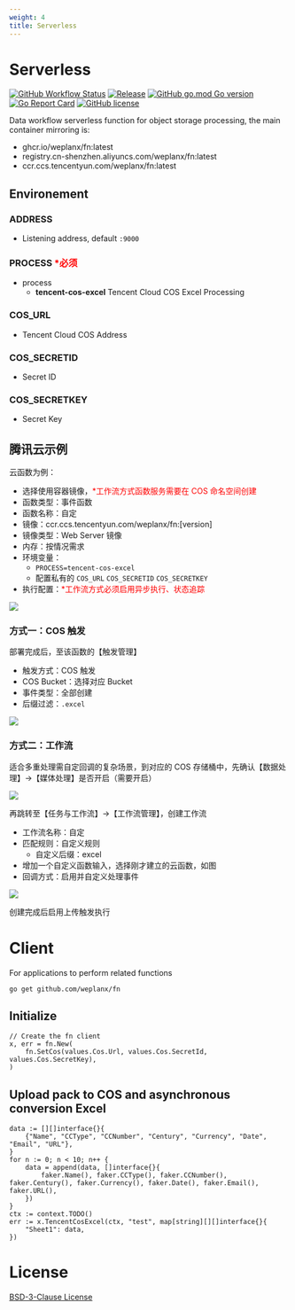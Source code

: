 ```yaml
---
weight: 4
title: Serverless
---
```


# Serverless

[![GitHub Workflow Status](https://img.shields.io/github/actions/workflow/status/weplanx/fn/release.yml?label=release&style=flat-square)](https://github.com/weplanx/fn/actions/workflows/release.yml)
[![Release](https://img.shields.io/github/v/release/weplanx/fn.svg?style=flat-square&include_prereleases)](https://github.com/weplanx/fn/releases)
[![GitHub go.mod Go version](https://img.shields.io/github/go-mod/go-version/weplanx/fn?style=flat-square)](https://github.com/weplanx/fn)
[![Go Report Card](https://goreportcard.com/badge/github.com/weplanx/fn?style=flat-square)](https://goreportcard.com/report/github.com/weplanx/fn)
[![GitHub license](https://img.shields.io/github/license/weplanx/fn?style=flat-square)](https://raw.githubusercontent.com/weplanx/fn/main/LICENSE)

Data workflow serverless function for object storage processing, the main container mirroring is:

- ghcr.io/weplanx/fn:latest
- registry.cn-shenzhen.aliyuncs.com/weplanx/fn:latest
- ccr.ccs.tencentyun.com/weplanx/fn:latest

## Environement

### ADDRESS

- Listening address, default `:9000`

### PROCESS <font color="red">*必须</font>

- process
  - **tencent-cos-excel** Tencent Cloud COS Excel Processing

### COS_URL

- Tencent Cloud COS Address

### COS_SECRETID

- Secret ID

### COS_SECRETKEY

- Secret Key

## 腾讯云示例

云函数为例：

- 选择使用容器镜像，<font color="red">*工作流方式函数服务需要在 COS 命名空间创建</font>
- 函数类型：事件函数
- 函数名称：自定
- 镜像：ccr.ccs.tencentyun.com/weplanx/fn:[version]
- 镜像类型：Web Server 镜像
- 内存：按情况需求
- 环境变量：
  - `PROCESS=tencent-cos-excel`
  - 配置私有的 `COS_URL` `COS_SECRETID` `COS_SECRETKEY`
- 执行配置：<font color="red">*工作流方式必须启用异步执行、状态追踪</font> 

![](/images/extend/fn.png)

### 方式一：COS 触发

部署完成后，至该函数的【触发管理】

- 触发方式：COS 触发
- COS Bucket：选择对应 Bucket
- 事件类型：全部创建
- 后缀过滤：`.excel`

![](/images/extend/fn-trigger.png)

### 方式二：工作流

适合多重处理需自定回调的复杂场景，到对应的 COS 存储桶中，先确认【数据处理】->【媒体处理】是否开启（需要开启）

![](/images/extend/fn-cos-ci.png)

再跳转至【任务与工作流】->【工作流管理】，创建工作流

- 工作流名称：自定
- 匹配规则：自定义规则
  - 自定义后缀：excel
- 增加一个自定义函数输入，选择刚才建立的云函数，如图
- 回调方式：启用并自定义处理事件

![](/images/extend/workflow.png)

创建完成后启用上传触发执行

# Client

For applications to perform related functions

```shell
go get github.com/weplanx/fn
```

## Initialize

```golang
// Create the fn client
x, err = fn.New(
    fn.SetCos(values.Cos.Url, values.Cos.SecretId, values.Cos.SecretKey),
)
```

## Upload pack to COS and asynchronous conversion Excel

```golang
data := [][]interface{}{
    {"Name", "CCType", "CCNumber", "Century", "Currency", "Date", "Email", "URL"},
}
for n := 0; n < 10; n++ {
    data = append(data, []interface{}{
        faker.Name(), faker.CCType(), faker.CCNumber(), faker.Century(), faker.Currency(), faker.Date(), faker.Email(), faker.URL(),
    })
}
ctx := context.TODO()
err := x.TencentCosExcel(ctx, "test", map[string][][]interface{}{
    "Sheet1": data,
})
```


# License

[BSD-3-Clause License](https://github.com/weplanx/fn/blob/main/LICENSE)

